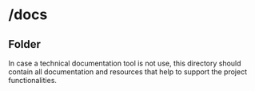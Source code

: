 # /docs
## Folder

In case a technical documentation tool is not use, this directory should contain all documentation and resources that help to support the project functionalities.
